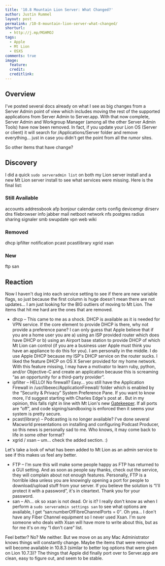 ```yaml
---
title: '10.8 Mountain Lion Server: What Changed?'
author: Justin Rummel
layout: post
permalink: /10-8-mountain-lion-server-what-changed/
shorturl:
  - http://j.mp/MGHMOJ
tags: 
  - Apple
  - Mt Lion
  - OSXS
comments: true
image:
  feature:
  credit:
  creditlink:
---
```

Overview
--------
I've posted several docs already on what I see as big changes from a Server Admin point of view which includes moving the rest of the supported applications from Server Admin to Server.app. With that now complete, Server Admin and Workgroup Manager (among all the other Server Admin Tools) have now been removed. In fact, if you update your Lion OS (Server or client) it will search for /Applications/Server folder and remove everything... just in case you didn't get the point from all the rumor sites.

So other items that have change?

Discovery
---------
I did a quick `sudo serveradmin list` on both my Lion server install and a new Mt Lion server install to see what services were missing. Here is the final list:

### Still Available
accounts 
addressbook
afp
bonjour
calendar
certs
config
devicemgr
dirserv
dns
filebrowser
info
jabber
mail
netboot
network
nfs
postgres
radius
sharing
signaler
smb
swupdate
vpn
web
wiki

### Removed
dhcp 
ipfilter
notification
pcast
pcastlibrary
xgrid
xsan

### New
ftp 
san

Reaction
--------
Now I haven't dug into each service setting to see if there are new variable flags, so just because the first column is huge doesn't mean there are not updates... I am just looking for the BIG outliers of moving to Mt Lion. The items that hit me hard are the ones that are removed.

*   dhcp – This came to me as a shock. DHCP is available as it is needed for VPN service. If the core element to provide DHCP is there, why not provide a preference pane? I can only guess that Apple believe that if you are a home user you are a) using an ISP provided router which does have DHCP or b) using an Airport base station to provide DHCP of which Mt Lion can control (if you are a business user Apple must think you have an appliance to do this for you). I am personally in the middle. I do use Apple DHCP because my ISP's DHCP service on the router sucks. I liked the feature DHCP on OS X Server provided for my home network. With this feature missing, I may have a motivator to learn ruby, python, and/or Objective-C and create an application because this is screaming “as an opportunity for a third-party provider”.
*   ipfilter – HELLO! No firewall? Easy... you still have the Application Firewall in /usr/libexec/ApplicationFirewall/ folder which is enabled by the “Security & Privacy” System Preference Pane. If you want to know more, I'd suggest starting with Charles Edge's post at . But in my opinion, this falls right in line with Mt Lion's new [Gatekeeper][gatekeeper]. If all ports are “off”, and code signing/sandboxing is enforced then it seems your system is pretty secure.
*   pcast(library) – Podcasting is no longer available? I've done several Macworld presentations on installing and configuring Podcast Producer, so this news is personally sad to me. Who knows, it may come back to life in some other format?
*   xgrid / xsan – um... check the added section. :)

[gatekeeper]: http://www.apple.com/osx/whats-new/#gatekeeper
 
Let's take a look of what has been added to Mt Lion as an admin service to see if this makes us feel any better.

*   FTP – I'm sure this will make some people happy as FTP has returned to a GUI setting. And as soon as people say thanks, check out the service, they will complain about not enough features. Personally, FTP is a horrible idea unless you are knowingly opening a port for people to download/upload stuff from your server. If you believe the solution is “I'll protect it with a password”, it's in cleartext. Thank you for your password.
*   san – Ah... ok so xsan is not dead. Or is it? I really don't know as when I perform a `sudo serveradmin settings san` to see what options are available, I get “san:numberOfFibreChannelPorts = 0″. Oh yea... I don't have any Fiber Channel equipment so I never used Xsan. I'm sure someone who deals with Xsan will have more to write about this, but as for me it's on my “I don't care” list.

Feel better? No? Me neither. But we move on as any Mac Administrator knows things will constantly change. Maybe the items that were removed will become available in 10.8.3 (similar to better log options that were given on Lion 10.7.3)? The things that Apple did finally port over to Server.app are clean, easy to figure out, and seem to be stable.